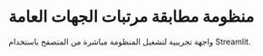 
# منظومة مطابقة مرتبات الجهات العامة

واجهة تجريبية لتشغيل المنظومة مباشرة من المتصفح باستخدام Streamlit.
